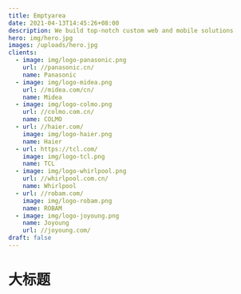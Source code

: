 ```yaml
---
title: Emptyarea
date: 2021-04-13T14:45:26+08:00
description: We build top-notch custom web and mobile solutions
hero: img/hero.jpg
images: /uploads/hero.jpg
clients:
  - image: img/logo-panasonic.png
    url: //panasonic.cn/
    name: Panasonic
  - image: img/logo-midea.png
    url: //midea.com/cn/
    name: Midea
  - image: img/logo-colmo.png
    url: //colmo.com.cn/
    name: COLMO
  - url: //haier.com/
    image: img/logo-haier.png
    name: Haier
  - url: https://tcl.com/
    image: img/logo-tcl.png
    name: TCL
  - image: img/logo-whirlpool.png
    url: //whirlpool.com.cn/
    name: Whirlpool
  - url: //robam.com/
    image: img/logo-robam.png
    name: ROBAM
  - image: img/logo-joyoung.png
    name: Joyoung
    url: //joyoung.com/
draft: false
---
```


  <h1 class="text-4xl text-red-500">大标题</h1>
